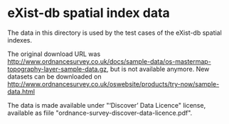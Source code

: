 eXist-db spatial index data
===========================

The data in this directory is used by the test cases of the eXist-db spatial indexes.

The original download URL was http://www.ordnancesurvey.co.uk/docs/sample-data/os-mastermap-topography-layer-sample-data.gz,
but is not available anymore. New datasets can be downloaded on http://www.ordnancesurvey.co.uk/oswebsite/products/try-now/sample-data.html

The data is made available under "‘Discover’ Data Licence" license, available as fiile "ordnance-survey-discover-data-licence.pdf".
